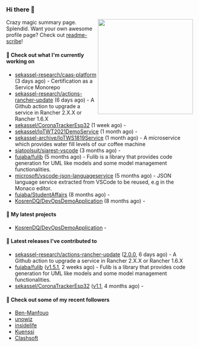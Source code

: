 ### Hi there 👋

<img align="right" src="https://github.com/KosrenDQ.png?size=512" width="256">

Crazy magic summary page. Splendid.
Want your own awesome profile page? Check out [readme-scribe](https://github.com/muesli/readme-scribe)!

#### 👷 Check out what I'm currently working on

- [sekassel-research/caas-platform](https://github.com/sekassel-research/caas-platform) (3 days ago) - Certification as a Service Monorepo
- [sekassel-research/actions-rancher-update](https://github.com/sekassel-research/actions-rancher-update) (6 days ago) - A Github action to upgrade a service in Rancher 2.X.X or Rancher 1.6.X
- [sekassel/CoronaTrackerEsp32](https://github.com/sekassel/CoronaTrackerEsp32) (1 week ago) - 
- [sekassel/IoTWT2021DemoService](https://github.com/sekassel/IoTWT2021DemoService) (1 month ago) - 
- [sekassel-archive/IoTWS1819Service](https://github.com/sekassel-archive/IoTWS1819Service) (1 month ago) - A microservice which provides water fill levels of our coffee machine
- [siatoolsuit/siarest-vscode](https://github.com/siatoolsuit/siarest-vscode) (3 months ago) - 
- [fujaba/fulib](https://github.com/fujaba/fulib) (5 months ago) - Fulib is a library that provides code generation for UML like models and some model management functionalities.
- [microsoft/vscode-json-languageservice](https://github.com/microsoft/vscode-json-languageservice) (5 months ago) - JSON language service extracted from VSCode to be reused, e.g in the Monaco editor.
- [fujaba/StudentAffairs](https://github.com/fujaba/StudentAffairs) (8 months ago) - 
- [KosrenDQ/DevOpsDemoApplication](https://github.com/KosrenDQ/DevOpsDemoApplication) (8 months ago) - 

#### 🌱 My latest projects

- [KosrenDQ/DevOpsDemoApplication](https://github.com/KosrenDQ/DevOpsDemoApplication) - 

#### 🔭 Latest releases I've contributed to

- [sekassel-research/actions-rancher-update](https://github.com/sekassel-research/actions-rancher-update) ([2.0.0](https://github.com/sekassel-research/actions-rancher-update/releases/tag/2.0.0), 6 days ago) - A Github action to upgrade a service in Rancher 2.X.X or Rancher 1.6.X
- [fujaba/fulib](https://github.com/fujaba/fulib) ([v1.5.1](https://github.com/fujaba/fulib/releases/tag/v1.5.1), 2 weeks ago) - Fulib is a library that provides code generation for UML like models and some model management functionalities.
- [sekassel/CoronaTrackerEsp32](https://github.com/sekassel/CoronaTrackerEsp32) ([v1.1](https://github.com/sekassel/CoronaTrackerEsp32/releases/tag/v1.1), 4 months ago) - 

#### 👯 Check out some of my recent followers

- [Ben-Manfouo](https://github.com/Ben-Manfouo)
- [unowiz](https://github.com/unowiz)
- [insidelife](https://github.com/insidelife)
- [Kuenssi](https://github.com/Kuenssi)
- [Clashsoft](https://github.com/Clashsoft)
